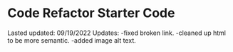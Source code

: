 # Code Refactor Starter Code
Lasted updated: 09/19/2022
Updates:
  -fixed broken link.
  -cleaned up html to be more semantic.
  -added image alt text.
